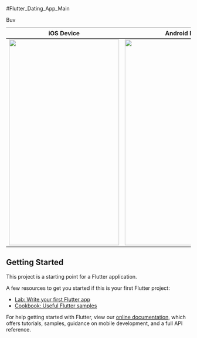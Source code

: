 #Flutter_Dating_App_Main

<a href="https://www.buymeacoffee.com/loydkim" target="_blank"><img src="https://cdn.buymeacoffee.com/buttons/v2/default-yellow.png" alt="Buy Me A Coffee" style="height: 14px !important;width: 40px !important;" ></a>

| iOS Device  | Android Device |
| ------------- | ------------- |
| <img src="https://github.com/loydkim/Dating_App_Main/blob/main/promo_ios.gif" width="300" height="560">  | <img src="https://github.com/loydkim/Dating_App_Main/blob/main/promo_android_small.gif" width="340" height="560">  |

## Getting Started

This project is a starting point for a Flutter application.

A few resources to get you started if this is your first Flutter project:

- [Lab: Write your first Flutter app](https://flutter.dev/docs/get-started/codelab)
- [Cookbook: Useful Flutter samples](https://flutter.dev/docs/cookbook)

For help getting started with Flutter, view our
[online documentation](https://flutter.dev/docs), which offers tutorials,
samples, guidance on mobile development, and a full API reference.
